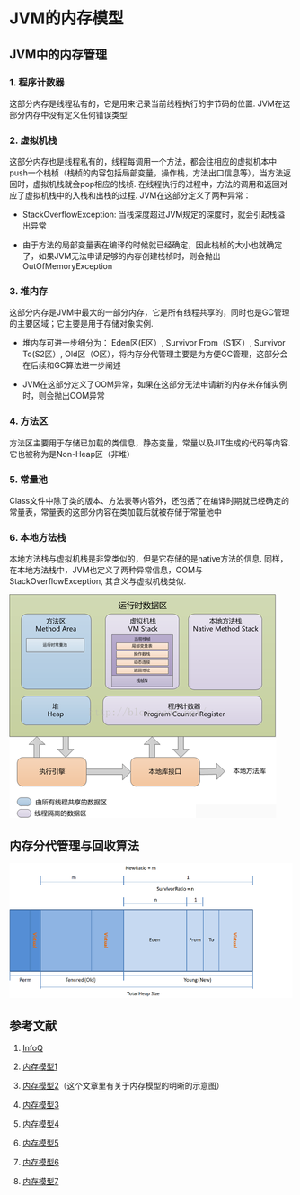 # JVM的内存模型

## JVM中的内存管理

### 1. 程序计数器

这部分内存是线程私有的，它是用来记录当前线程执行的字节码的位置. JVM在这部分内存中没有定义任何错误类型

### 2. 虚拟机栈

这部分内存也是线程私有的，线程每调用一个方法，都会往相应的虚拟机本中push一个栈桢（栈桢的内容包括局部变量，操作栈，方法出口信息等），当方法返回时，虚拟机栈就会pop相应的栈桢. 在线程执行的过程中，方法的调用和返回对应了虚拟机栈中的入栈和出栈的过程. JVM在这部分定义了两种异常：

* StackOverflowException: 当栈深度超过JVM规定的深度时，就会引起栈溢出异常

* 由于方法的局部变量表在编译的时候就已经确定，因此栈桢的大小也就确定了，如果JVM无法申请足够的内存创建栈桢时，则会抛出OutOfMemoryException

### 3. 堆内存

这部分内存是JVM中最大的一部分内存，它是所有线程共享的，同时也是GC管理的主要区域；它主要是用于存储对象实例. 

* 堆内存可进一步细分为： Eden区(E区）, Survivor From（S1区）, Survivor To(S2区）, Old区（O区），将内存分代管理主要是为方便GC管理，这部分会在后续和GC算法进一步阐述

* JVM在这部分定义了OOM异常，如果在这部分无法申请新的内存来存储实例时，则会抛出OOM异常

### 4. 方法区

方法区主要用于存储已加载的类信息，静态变量，常量以及JIT生成的代码等内容. 它也被称为是Non-Heap区（非堆）

### 5. 常量池

Class文件中除了类的版本、方法表等内容外，还包括了在编译时期就已经确定的常量表，常量表的这部分内容在类加载后就被存储于常量池中

### 6. 本地方法栈

本地方法栈与虚拟机栈是非常类似的，但是它存储的是native方法的信息. 同样，在本地方法栈中，JVM也定义了两种异常信息，OOM与StackOverflowException, 其含义与虚拟机栈类似.

![jvm-runtime](https://github.com/Essviv/images/blob/master/jvm-runtime.png?raw=true)

## 内存分代管理与回收算法

![jvm-memory](https://github.com/Essviv/images/blob/master/jvm-memory.png?raw=true)

## 参考文献

1. [InfoQ](http://www.infoq.com/cn/articles/java-memory-model-1)

2. [内存模型1](http://blog.csdn.net/u012152619/article/details/46968883)

3. [内存模型2](http://blog.csdn.net/ithomer/article/details/6252552)（这个文章里有关于内存模型的明晰的示意图）

4. [内存模型3](http://gityuan.com/2016/01/09/java-memory/)

5. [内存模型4](http://blog.csdn.net/ol_beta/article/details/6791229)

6. [内存模型5](http://blog.csdn.net/ustcxjt/article/details/7287430)

7. [内存模型6](http://blog.sina.com.cn/s/blog_68158ebf0100wp83.html)

8. [内存模型7](http://blog.csdn.net/zhaozheng7758/article/details/8623549)
     
     
     
